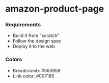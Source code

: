 # amazon-product-page

### Requirements

- Build it from "scratch"
- Follow the design spec
- Deploy it to the web


### Colors
- Breadcrumb: #565959
- Link color: #007185   